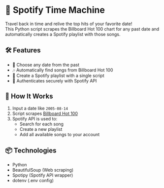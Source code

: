 # 🎵 Spotify Time Machine

Travel back in time and relive the top hits of your favorite date!  
This Python script scrapes the Billboard Hot 100 chart for any past date and automatically creates a Spotify playlist with those songs.

## 🛠️ Features

- 📅 Choose any date from the past
- 🎶 Automatically find songs from Billboard Hot 100
- 🔗 Create a Spotify playlist with a single script
- 🔐 Authenticates securely with Spotify API

## 🚀 How It Works

1. Input a date like `2005-08-14`
2. Script scrapes [Billboard Hot 100](https://www.billboard.com/charts/hot-100/)
3. Spotify API is used to:
   - Search for each song
   - Create a new playlist
   - Add all available songs to your account

## 📦 Technologies

- Python
- BeautifulSoup (Web scraping)
- Spotipy (Spotify API wrapper)
- dotenv (.env config)
